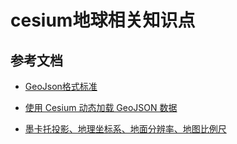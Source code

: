 # cesium地球相关知识点

## 参考文档

+ [GeoJson格式标准 ](https://www.oschina.net/translate/geojson-spec#point)
 
+ [使用 Cesium 动态加载 GeoJSON 数据 ](https://www.cnblogs.com/shoufengwei/p/8883013.html)

+ [墨卡托投影、地理坐标系、地面分辨率、地图比例尺](https://www.cnblogs.com/gispathfinder/p/6087558.html)